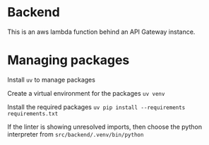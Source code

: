 # Backend

This is an aws lambda function behind an API Gateway instance.

# Managing packages

Install `uv` to manage packages

Create a virtual environment for the packages `uv venv`

Install the required packages `uv pip install --requirements requirements.txt`

If the linter is showing unresolved imports, then choose the python interpreter from `src/backend/.venv/bin/python`